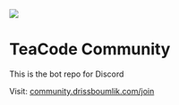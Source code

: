 <img src="assets/teabot-cover.png" />

# TeaCode Community

This is the bot repo for Discord

Visit: [community.drissboumlik.com/join](https://community.drissboumlik.com/join)
